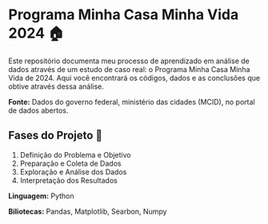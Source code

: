 # Programa Minha Casa Minha Vida 2024 🏠
Este repositório documenta meu processo de aprendizado em análise de dados através de um estudo de caso real: o Programa Minha Casa Minha Vida de 2024. Aqui você encontrará os códigos, dados e as conclusões que obtive através dessa análise.

**Fonte:** Dados do governo federal, ministério das cidades (MCID), no portal de dados abertos.

## Fases do Projeto 📝

1. Definição do Problema e Objetivo
2. Preparação e Coleta de Dados
3. Exploração e Análise dos Dados
4. Interpretação dos Resultados


**Linguagem:** Python

**Biliotecas:** Pandas, Matplotlib, Searbon, Numpy
